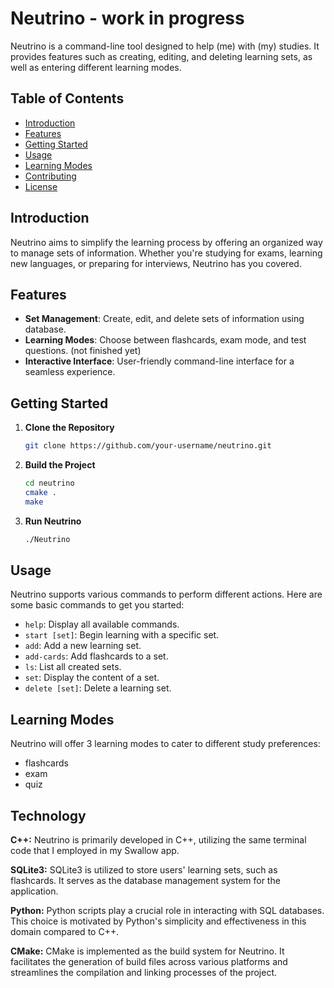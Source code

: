 # Neutrino - work in progress

Neutrino is a command-line tool designed to help (me) with (my) studies. It provides features such as creating, editing, and deleting  learning sets, as well as entering different learning modes.

## Table of Contents

- [Introduction](#introduction)
- [Features](#features)
- [Getting Started](#getting-started)
- [Usage](#usage)
- [Learning Modes](#learning-modes)
- [Contributing](#contributing)
- [License](#license)

## Introduction

Neutrino aims to simplify the learning process by offering an organized way to manage sets of information. Whether you're studying for exams, learning new languages, or preparing for interviews, Neutrino has you covered.

## Features

- **Set Management**: Create, edit, and delete sets of information using database.
- **Learning Modes**: Choose between flashcards, exam mode, and test questions. (not finished yet)
- **Interactive Interface**: User-friendly command-line interface for a seamless experience.

## Getting Started

1. **Clone the Repository**

    ```bash
    git clone https://github.com/your-username/neutrino.git
    ```

2. **Build the Project**

    ```bash
    cd neutrino
    cmake .
    make
    ```

3. **Run Neutrino**

    ```bash
    ./Neutrino
    ```

## Usage

Neutrino supports various commands to perform different actions. Here are some basic commands to get you started:

- `help`: Display all available commands.
- `start [set]`: Begin learning with a specific set.
- `add`: Add a new learning set.
- `add-cards`: Add flashcards to a set.
- `ls`: List all created sets.
- `set`: Display the content of a set.
- `delete [set]`: Delete a learning set.

## Learning Modes

Neutrino will offer 3 learning modes to cater to different study preferences:
- flashcards
- exam
- quiz

## Technology

**C++:**
Neutrino is primarily developed in C++, utilizing the same terminal code that I employed in my Swallow app.

**SQLite3:**
SQLite3 is utilized to store users' learning sets, such as flashcards. It serves as the database management system for the application.

**Python:**
Python scripts play a crucial role in interacting with SQL databases. This choice is motivated by Python's simplicity and effectiveness in this domain compared to C++.

**CMake:**
CMake is implemented as the build system for Neutrino. It facilitates the generation of build files across various platforms and streamlines the compilation and linking processes of the project.
